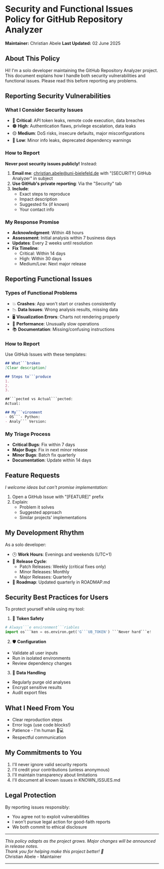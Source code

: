 # Security and Functional Issues Policy for GitHub Repository Analyzer

**Maintainer:** Christian Abele 
**Last Updated:** 02 June 2025

## About This Policy
Hi! I'm a solo developer maintaining the GitHub Repository Analyzer project. This document explains how I handle both security vulnerabilities and functional issues. Please read this before reporting any problems.

## Reporting Security Vulnerabilities

### What I Consider Security Issues
- 🔴 **Critical**: API token leaks, remote code execution, data breaches
- 🟠 **High**: Authentication flaws, privilege escalation, data leaks
- 🟡 **Medium**: DoS risks, insecure defaults, major misconfigurations
- 🔵 **Low**: Minor info leaks, deprecated dependency warnings

### How to Report
**Never post security issues publicly!** Instead:

1. **Email me**: christian.abele@uni-bielefeld.de with "[SECURITY] GitHub Analyzer" in subject
2. **Use GitHub's private reporting**: Via the "Security" tab
3. **Include**:
   - Exact steps to reproduce
   - Impact description
   - Suggested fix (if known)
   - Your contact info

### My Response Promise
- **Acknowledgment**: Within 48 hours
- **Assessment**: Initial analysis within 7 business days
- **Updates**: Every 2 weeks until resolution
- **Fix Timeline**:
  - Critical: Within 14 days
  - High: Within 30 days
  - Medium/Low: Next major release

## Reporting Functional Issues

### Types of Functional Problems
- 💥 **Crashes**: App won't start or crashes consistently
- 📉 **Data Issues**: Wrong analysis results, missing data
- 🖥️ **Visualization Errors**: Charts not rendering properly
- 🐢 **Performance**: Unusually slow operations
- 📚 **Documentation**: Missing/confusing instructions

### How to Report
Use GitHub Issues with these templates:

```markdown
## What```broken
[Clear description]

## Steps to```produce
1. 
2. 
3. 

##```pected vs Actual```pected: 
Actual: 

## My```vironment
- OS```- Python: 
- Analy``` Version: 
```

### My Triage Process
- **Critical Bugs**: Fix within 7 days
- **Major Bugs**: Fix in next minor release
- **Minor Bugs**: Batch fix quarterly
- **Documentation**: Update within 14 days

## Feature Requests
_I welcome ideas but can't promise implementation:_

1. Open a GitHub Issue with "[FEATURE]" prefix
2. Explain:
   - Problem it solves
   - Suggested approach
   - Similar projects' implementations

## My Development Rhythm
As a solo developer:
- 🕒 **Work Hours**: Evenings and weekends (UTC+1)
- 🚀 **Release Cycle**:
  - Patch Releases: Weekly (critical fixes only)
  - Minor Releases: Monthly
  - Major Releases: Quarterly
- 📅 **Roadmap**: Updated quarterly in ROADMAP.md

## Security Best Practices for Users
To protect yourself while using my tool:

1. 🔑 **Token Safety**
```python
# Always```e environment```riables
import os```ken = os.environ.get('G```UB_TOKEN') ```Never hard```e!
```

2. 🛡️ **Configuration**
- Validate all user inputs
- Run in isolated environments
- Review dependency changes

3. 📁 **Data Handling**
- Regularly purge old analyses
- Encrypt sensitive results
- Audit export files

## What I Need From You
- Clear reproduction steps
- Error logs (use code blocks!)
- Patience - I'm human 🧑💻
- Respectful communication

## My Commitments to You
1. I'll never ignore valid security reports
2. I'll credit your contributions (unless anonymous)
3. I'll maintain transparency about limitations
4. I'll document all known issues in KNOWN_ISSUES.md

## Legal Protection
By reporting issues responsibly:
- You agree not to exploit vulnerabilities
- I won't pursue legal action for good-faith reports
- We both commit to ethical disclosure

---

_This policy adapts as the project grows. Major changes will be announced in release notes._  
_Thank you for helping make this project better! 🙏_  
Christian Abele - Maintainer  

---
